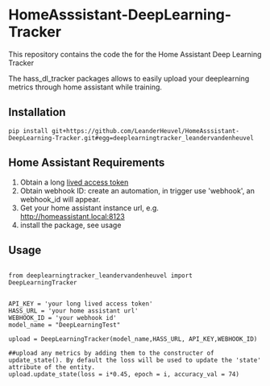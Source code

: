 # HomeAsssistant-DeepLearning-Tracker
This repository contains the code the for the Home Assistant Deep Learning Tracker

The hass_dl_tracker packages allows to easily upload your deeplearning metrics through home assistant while training.

## Installation

```
pip install git+https://github.com/LeanderHeuvel/HomeAsssistant-DeepLearning-Tracker.git#egg=deeplearningtracker_leandervandenheuvel
```

## Home Assistant Requirements

1. Obtain a long [lived access token](https://community.home-assistant.io/t/how-to-get-long-lived-access-token/162159)
2. Obtain webhook ID: create an automation, in trigger use 'webhook', an webhook_id will appear.
3. Get your home assistant instance url, e.g. http://homeassistant.local:8123
4. install the package, see usage

## Usage

```

from deeplearningtracker_leandervandenheuvel import DeepLearningTracker


API_KEY = 'your long lived access token'
HASS_URL = 'your home assistant url'
WEBHOOK_ID = 'your webhook id'
model_name = "DeepLearningTest"

upload = DeepLearningTracker(model_name,HASS_URL, API_KEY,WEBHOOK_ID)

##upload any metrics by adding them to the constructer of update_state(). By default the loss will be used to update the 'state' attribute of the entity.
upload.update_state(loss = i*0.45, epoch = i, accuracy_val = 74)

```
